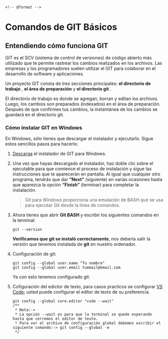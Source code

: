 <!-- @format -->

`<!-- @format -->`

# Comandos de GIT Básicos

## Entendiendo cómo funciona GIT

GIT es el SCV (sistema de control de versiones) de código abierto más utilizado que te permite rastrear los cambios realizados en los archivos. Las empresas y los programadores suelen utilizar el GIT para colaborar en el desarrollo de software y aplicaciones.

Un proyecto GIT consta de tres secciones principales: **el directorio de trabajo** , **el área de preparación** y **el directorio git** .

El directorio de trabajo es donde se agregan, borran y editan los archivos. Luego, los cambios son preparados (indexados) en el área de preparación. Después de que confirmes tus cambios, la instantánea de los cambios se guardará en el directorio git.

### Cómo instalar GIT en Windows

En Windows, sólo tienes que descargar el instalador y ejecutarlo. Sigue estos sencillos pasos para hacerlo:

1. [Descarga](https://git-scm.com/downloads) el instalador de GIT para Windows.
2. Una vez que hayas descargado el instalador, haz doble clic sobre el ejecutable para que comience el proceso de instalación y sigue las instrucciones que te aparecerán en pantalla. Al igual que cualquier otro programa, tendrás que dar **“Next”** (siguiente) en varias ocasiones hasta que aparezca la opción **“Finish”** (terminar) para completar la instalación.

   > Git para Windows proporciona una emulación de BASH que se usa para ejecutar Git desde la línea de comandos.

3. Ahora tienes que abrir **Git BASH** y escribir los siguientes comandos en la terminal:

   ```
   git --version
   ```

   **Verificamos que git se instaló correctamente**, nos debería salir la versión que tenemos instalada de **git** en nuestro ordenador.

4. Configuración de git:

   ```
   git config --global user.name "Tu nombre"
   git config --global user.email tuemail@email.com
   ```

   Ya con esto tenemos configurado git.

5. Cofiguración del edictor de texto, para casos practicos se configurar [VS Code](https://code.visualstudio.com/download); usted puede configurar el editor de texto de su preferencia.

   ```
   git config --global core.editor "code --wait"
   /**
    * Nota:->
    * La opción --wait es para que la terminal se quede esperando hasta que cerremos el editor de texto.
    * Para ver el archivo de configuración global debemos escribir el siguiente comando:-> git config --global -e
    */
   ```
